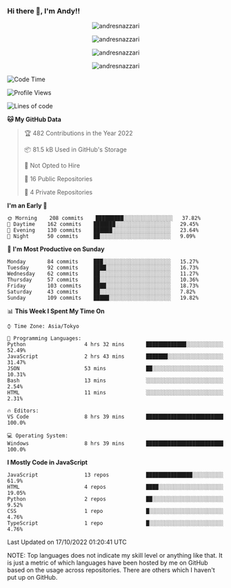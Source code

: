### Hi there 👋, I'm Andy!!

<p align="center" >
  <img src="https://github-profile-trophy.vercel.app/?username=AndresNazzari&theme=dracula&column=-1" alt="andresnazzari"/>
</p>

<p align="center">
  <img  src="https://github-readme-stats.vercel.app/api?username=AndresNazzari&count_private=true&show_icons=true&theme=dracula" alt="andresnazzari"/>
</p>
<p align="center">
  <img  src="https://github-readme-stats.vercel.app/api/top-langs/?username=AndresNazzari&layout=compact" alt="andresnazzari"/>
</p>
<p align="center" >
  <img src="https://github-readme-stats.vercel.app/api/wakatime?username=AndresNazzari" alt="andresnazzari"/>
</p>

<!--START_SECTION:waka-->
![Code Time](http://img.shields.io/badge/Code%20Time-214%20hrs%2011%20mins-blue)

![Profile Views](http://img.shields.io/badge/Profile%20Views-0-blue)

![Lines of code](https://img.shields.io/badge/From%20Hello%20World%20I%27ve%20Written-291%20Thousand%20lines%20of%20code-blue)

**🐱 My GitHub Data** 

> 🏆 482 Contributions in the Year 2022
 > 
> 📦 81.5 kB Used in GitHub's Storage 
 > 
> 🚫 Not Opted to Hire
 > 
> 📜 16 Public Repositories 
 > 
> 🔑 4 Private Repositories  
 > 
**I'm an Early 🐤** 

```text
🌞 Morning    208 commits    █████████░░░░░░░░░░░░░░░░   37.82% 
🌆 Daytime    162 commits    ███████░░░░░░░░░░░░░░░░░░   29.45% 
🌃 Evening    130 commits    ██████░░░░░░░░░░░░░░░░░░░   23.64% 
🌙 Night      50 commits     ██░░░░░░░░░░░░░░░░░░░░░░░   9.09%

```
📅 **I'm Most Productive on Sunday** 

```text
Monday       84 commits     ███░░░░░░░░░░░░░░░░░░░░░░   15.27% 
Tuesday      92 commits     ████░░░░░░░░░░░░░░░░░░░░░   16.73% 
Wednesday    62 commits     ██░░░░░░░░░░░░░░░░░░░░░░░   11.27% 
Thursday     57 commits     ██░░░░░░░░░░░░░░░░░░░░░░░   10.36% 
Friday       103 commits    ████░░░░░░░░░░░░░░░░░░░░░   18.73% 
Saturday     43 commits     ██░░░░░░░░░░░░░░░░░░░░░░░   7.82% 
Sunday       109 commits    █████░░░░░░░░░░░░░░░░░░░░   19.82%

```


📊 **This Week I Spent My Time On** 

```text
⌚︎ Time Zone: Asia/Tokyo

💬 Programming Languages: 
Python                   4 hrs 32 mins       █████████████░░░░░░░░░░░░   52.49% 
JavaScript               2 hrs 43 mins       ███████░░░░░░░░░░░░░░░░░░   31.47% 
JSON                     53 mins             ██░░░░░░░░░░░░░░░░░░░░░░░   10.31% 
Bash                     13 mins             ░░░░░░░░░░░░░░░░░░░░░░░░░   2.54% 
HTML                     11 mins             ░░░░░░░░░░░░░░░░░░░░░░░░░   2.31%

🔥 Editors: 
VS Code                  8 hrs 39 mins       █████████████████████████   100.0%

💻 Operating System: 
Windows                  8 hrs 39 mins       █████████████████████████   100.0%

```

**I Mostly Code in JavaScript** 

```text
JavaScript               13 repos            ███████████████░░░░░░░░░░   61.9% 
HTML                     4 repos             ████░░░░░░░░░░░░░░░░░░░░░   19.05% 
Python                   2 repos             ██░░░░░░░░░░░░░░░░░░░░░░░   9.52% 
CSS                      1 repo              █░░░░░░░░░░░░░░░░░░░░░░░░   4.76% 
TypeScript               1 repo              █░░░░░░░░░░░░░░░░░░░░░░░░   4.76%

```



 Last Updated on 17/10/2022 01:20:41 UTC
<!--END_SECTION:waka-->

NOTE: Top languages does not indicate my skill level or anything like that. It is just a metric of which languages have been hosted by me on GitHub based on the usage across repositories. There are others which I haven't put up on GitHub.

<!-- Here are some ideas to get you started:

-   🔭 I’m currently working on ...
-   🌱 I’m currently learning ...
-   👯 I’m looking to collaborate on ...
-   🤔 I’m looking for help with ...
-   💬 Ask me about ...
-   📫 How to reach me: ...
-   😄 Pronouns: ...
-   ⚡ Fun fact: ... -->
